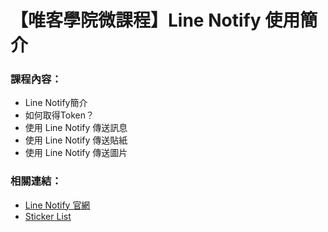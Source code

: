 # 【唯客學院微課程】Line Notify 使用簡介

### 課程內容：

* Line Notify簡介
* 如何取得Token？
* 使用 Line Notify 傳送訊息
* 使用 Line Notify 傳送貼紙
* 使用 Line Notify 傳送圖片

### 相關連結：

* [Line Notify 官網](https://notify-bot.line.me/en/)
* [Sticker List](https://www.arduinoall.net/arduino-tutor/sticker_list.pdf)